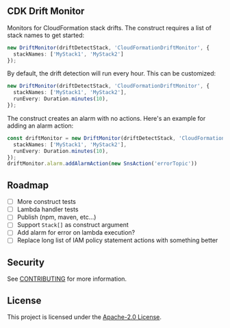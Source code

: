 ## CDK Drift Monitor

Monitors for CloudFormation stack drifts. The construct requires a list of stack names to get started:

```typescript
new DriftMonitor(driftDetectStack, 'CloudFormationDriftMonitor', {
  stackNames: ['MyStack1', 'MyStack2']
});
```

By default, the drift detection will run every hour. This can be customized:

```typescript
new DriftMonitor(driftDetectStack, 'CloudFormationDriftMonitor', {
  stackNames: ['MyStack1', 'MyStack2'],
  runEvery: Duration.minutes(10),
});
```

The construct creates an alarm with no actions. Here's an example for adding an alarm action:

```typescript
const driftMonitor = new DriftMonitor(driftDetectStack, 'CloudFormationDriftMonitor', {
  stackNames: ['MyStack1', 'MyStack2'],
  runEvery: Duration.minutes(10),
});
driftMonitor.alarm.addAlarmAction(new SnsAction('errorTopic'))
```

## Roadmap

- [ ] More construct tests
- [ ] Lambda handler tests
- [ ] Publish (npm, maven, etc...)
- [ ] Support `Stack[]` as construct argument
- [ ] Add alarm for error on lambda execution?
- [ ] Replace long list of IAM policy statement actions with something better

## Security

See [CONTRIBUTING](CONTRIBUTING.md#security-issue-notifications) for more information.

## License

This project is licensed under the [Apache-2.0 License](./LICENSE).


